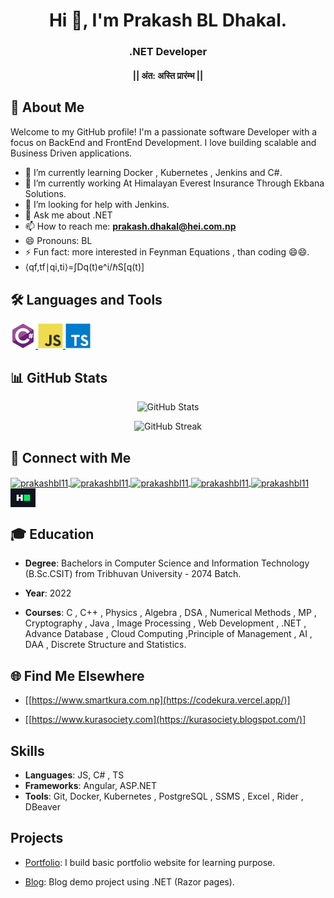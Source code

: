 <h1 align="center">Hi 👋,
  I'm Prakash BL Dhakal.</h1>
<h3 align="center"> .NET Developer </h3>
<h4  align="center"><b></b>|| अंत: अस्ति प्रारंम्भ ||</h4>

## 💼 About Me
Welcome to my GitHub profile!
I'm a passionate software Developer with a focus on BackEnd and FrontEnd Development.
I love building scalable and Business Driven applications.

- 🌱 I’m currently learning Docker , Kubernetes , Jenkins and C#.
- 👯 I’m currently working At Himalayan Everest Insurance Through Ekbana Solutions.
- 🤔 I’m looking for help with Jenkins.
- 💬 Ask me about .NET
- 📫 How to reach me: **prakash.dhakal@hei.com.np**
- 😄 Pronouns: BL
- ⚡ Fun fact: more interested in Feynman Equations , than coding 😄😄.
-  ⟨qf,tf∣qi,ti⟩=∫Dq(t)e^i/ℏS[q(t)] 

## 🛠️ Languages and Tools

<p align="left">
  <a href="https://www.w3schools.com/cs/" target="_blank" rel="noreferrer">
    <img src="https://raw.githubusercontent.com/devicons/devicon/master/icons/csharp/csharp-original.svg" alt="csharp" width="40" height="40"/>
  </a>
  <a href="https://developer.mozilla.org/en-US/docs/Web/JavaScript" target="_blank" rel="noreferrer">
    <img src="https://raw.githubusercontent.com/devicons/devicon/master/icons/javascript/javascript-original.svg" alt="javascript" width="40" height="40"/>
  </a>
  <a href="https://www.typescriptlang.org/" target="_blank" rel="noreferrer">
    <img src="https://raw.githubusercontent.com/devicons/devicon/master/icons/typescript/typescript-original.svg" alt="typescript" width="40" height="40"/>
  </a>
</p>

## 📊 GitHub Stats

<p align="center">
  <img src="https://github-readme-stats.vercel.app/api?username=prakashbl11&show_icons=true&theme=dark&locale=en" alt="GitHub Stats" />
</p>
<p align="center">
  <img src="https://github-readme-streak-stats.herokuapp.com/?user=prakashbl11&theme=dark" alt="GitHub Streak" />
</p>


## 🔗 Connect with Me

<p align="left">
  <a href="https://twitter.com/prakashbl11" target="_blank">
    <img align="center" src="https://raw.githubusercontent.com/rahuldkjain/github-profile-readme-generator/master/src/images/icons/Social/twitter.svg" alt="prakashbl11" height="30" width="40" />

  <a href="https://https://www.instagram.com/prakashbl11" target="_blank">
    <img align="center" src="https://raw.githubusercontent.com/rahuldkjain/github-profile-readme-generator/master/src/images/icons/Social/instagram.svg" alt="prakashbl11" height="30" width="40" />
    
  </a>

  <a href="https://https://www.facebook.com/prakashbl11" target="_blank">
    <img align="center" src="https://raw.githubusercontent.com/rahuldkjain/github-profile-readme-generator/master/src/images/icons/Social/facebook.svg" alt="prakashbl11" height="30" width="40" />
    
  </a>
  <a href="https://linkedin.com/in/prakashbl11/" target="_blank">
    <img align="center" src="https://raw.githubusercontent.com/rahuldkjain/github-profile-readme-generator/master/src/images/icons/Social/linked-in-alt.svg" alt="prakashbl11" height="30" width="40" />
  
  <a href="https://www.leetcode.com/prakashbl11" target="_blank">
    <img align="center" src="https://raw.githubusercontent.com/rahuldkjain/github-profile-readme-generator/master/src/images/icons/Social/leet-code.svg" alt="prakashbl11" height="30" width="40" />
  </a>

  <a href="https://www.hackerrank.com/prakashbl11" target="_blank">
    <img align="center" src="https://github.com/AdhiJarwal/icons/blob/main/hackerrank.svg" alt="prakashbl11" height="30" width="40" />
  </a>
</p>


## 🎓 Education

- **Degree**: Bachelors in Computer Science and Information Technology (B.Sc.CSIT) from Tribhuvan University - 2074 Batch.
  
- **Year**: 2022
  
- **Courses**: C , C++ , Physics , Algebra , DSA , Numerical Methods , MP , Cryptography , Java , Image Processing , Web Development , .NET , Advance Database , Cloud Computing ,Principle of Management , AI , DAA , Discrete Structure and Statistics.

## 🌐 Find Me Elsewhere

- [[https://www.smartkura.com.np](https://codekura.vercel.app/)]

- [[https://www.kurasociety.com](https://kurasociety.blogspot.com/)]

## Skills

- **Languages**: JS, C# , TS
- **Frameworks**: Angular, ASP.NET
- **Tools**: Git, Docker, Kubernetes , PostgreSQL , SSMS , Excel , Rider , DBeaver

## Projects

- [Portfolio](https://github.com/prakashbl11/portfolio-basic): I build basic portfolio website for learning purpose.
  
- [Blog](https://github.com/prakashbl11/blog-basic): Blog demo project using .NET (Razor pages).



